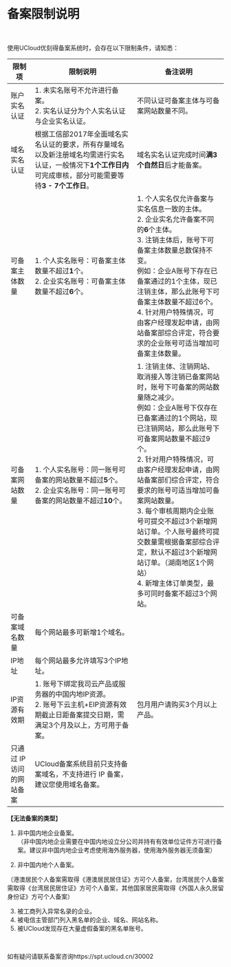 

# 备案限制说明

<br/>

使用UCloud优刻得备案系统时，会存在以下限制条件，请知悉：

| 限制项                   | 限制说明                                                     | 备注说明                                                     |
| ------------------------ | ------------------------------------------------------------ | ------------------------------------------------------------ |
| 账户实名认证             | 1. 未实名账号不允许进行备案。<br/>2. 实名认证分为个人实名认证与企业实名认证。 | 不同认证可备案主体与可备案网站数量不同。                     |
| 域名实名认证             | 根据工信部2017年全面域名实名认证的要求，所有存量域名以及新注册域名均需进行实名认证，一般情况下**1个工作日内**可完成审核，部分可能需要等待**3 - 7个工作日**。 | 域名实名认证完成时间**满3个自然日**后才能备案。              |
| 可备案主体数量           | 1. 个人实名账号：可备案主体数量不超过**1**个。<br/>2. 企业实名账号：可备案主体数量不超过**6**个。 | 1. 个人实名仅允许备案与实名信息一致的主体。<br/>2. 企业实名允许备案不同的**6**个主体。<br/>3. 注销主体后，账号下可备案主体数量总数保持不变。<br/>例如：企业A账号下存在已备案通过的1个主体，现已注销主体，那么此账号下可备案主体数量不超过6个。<br/>4. 针对用户特殊情况，可由客户经理发起申请，由网站备案部综合评定，符合要求的企业账号可适当增加可备案主体数量。 |
| 可备案网站数量           | 1. 个人实名账号：同一账号可备案的网站数量不超过**5**个。  <br/>2. 企业实名账号：同一账号可备案的网站数量不超过**10**个。 | 1. 注销主体、注销网站、取消接入等注销已备案网站时，账号下可备案的网站数量随之减少。<br/>例如：企业A账号下仅存在已备案通过的1个网站，现已注销网站，那么此账号下可备案网站数量不超过9个。<br/>2. 针对用户特殊情况，可由客户经理发起申请，由网站备案部们综合评定，符合要求的账号可适当增加可备案网站数量。<br/>3. 每个审核周期内企业账号可提交不超过3个新增网站订单。个人账号最终可提交数量需根据备案部综合评定，默认不超过3个新增网站订单。（湖南地区1个网站）<br/>4. 新增主体订单类型，最多可同时备案不超过3个网站。 |
| 可备案域名数量           | 每个网站最多可新增1个域名。                                  |                                                              |
| IP地址                   | 每个网站最多允许填写3个IP地址。                              |                                                              |
| IP资源有效期             | 1. 账号下绑定我司云产品或服务器的中国内地IP资源。<br/>2. 账号下云主机+EIP资源有效期截止日距备案提交日期，需满足3个月及以上，方可用于备案。 | 包月用户请购买3个月以上产品。                                |
| 只通过 IP 访问的网站备案 | UCloud备案系统目前只支持备案域名，不支持进行 IP 备案，建议您使用域名备案。 |                                                              |



**【无法备案的类型**】  

1. 非中国内地企业备案。  
（非中国内地企业需要在中国内地设立分公司并持有有效单位证件方可进行备案。建议非中国内地企业考虑使用海外服务器，使用海外服务器无须备案）  

2. 非中国内地个人备案。

（港澳居民个人备案需取得《港澳居民居住证》方可个人备案，台湾居民个人备案需取得《台湾居民居住证》方可个人备案，其他国家居民需取得《外国人永久居留身份证》方可个人备案）

3. 被工商列入异常名录的企业。  
4. 被电信主管部门列入黑名单的企业、域名、网站名称。  
5. 被UCloud发现存在大量虚假备案的黑名单账号。

<br/>

如有疑问请联系备案咨询https://spt.ucloud.cn/30002

<br/>